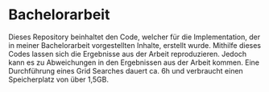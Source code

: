 # Bachelorarbeit
Dieses Repository beinhaltet den Code, welcher für die Implementation, der in meiner Bachelorarbeit vorgestellten Inhalte, erstellt wurde.
Mithilfe dieses Codes lassen sich die Ergebnisse aus der Arbeit reproduzieren.
Jedoch kann es zu Abweichungen in den Ergebnissen aus der Arbeit kommen.
Eine Durchführung eines Grid Searches dauert ca. 6h und verbraucht einen Speicherplatz von über 1,5GB.
